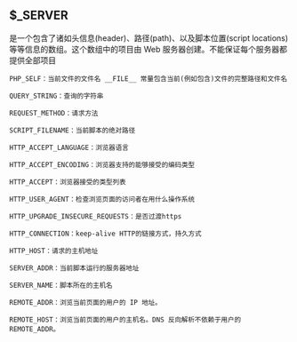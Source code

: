 ## $\_SERVER

是一个包含了诸如头信息\(header\)、路径\(path\)、以及脚本位置\(script locations\)等等信息的数组。这个数组中的项目由 Web 服务器创建。不能保证每个服务器都提供全部项目

```
PHP_SELF：当前文件的文件名 __FILE__ 常量包含当前(例如包含)文件的完整路径和文件名
```

```
QUERY_STRING：查询的字符串

REQUEST_METHOD：请求方法

SCRIPT_FILENAME：当前脚本的绝对路径

HTTP_ACCEPT_LANGUAGE：浏览器语言

HTTP_ACCEPT_ENCODING：浏览器支持的能够接受的编码类型

HTTP_ACCEPT：浏览器接受的类型列表

HTTP_USER_AGENT：检查浏览页面的访问者在用什么操作系统

HTTP_UPGRADE_INSECURE_REQUESTS：是否过渡https

HTTP_CONNECTION：keep-alive HTTP的链接方式，持久方式

HTTP_HOST：请求的主机地址

SERVER_ADDR：当前脚本运行的服务器地址

SERVER_NAME：脚本所在的主机名

REMOTE_ADDR：浏览当前页面的用户的 IP 地址。

REMOTE_HOST：浏览当前页面的用户的主机名。DNS 反向解析不依赖于用户的 REMOTE_ADDR。
```




